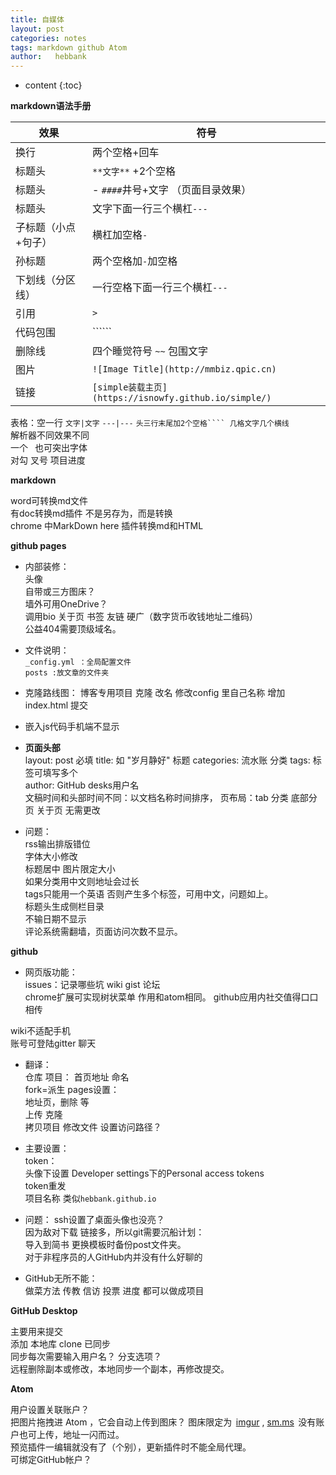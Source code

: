 ```yaml
---
title: 自媒体
layout: post
categories: notes
tags: markdown github Atom
author:   hebbank
---
```


* content
{:toc}


**markdown语法手册**  

效果|符号  
---|---   
换行|两个空格+回车   
标题头|``**文字**``   +2个空格
标题头| - ``####``井号+文字  （页面目录效果）
标题头|文字下面一行三个横杠``---``  
子标题（小点+句子）|横杠加空格`` - ``    
孙标题|两个空格加``-``加空格  
下划线（分区线）|一行空格下面一行三个横杠``---``   
引用 |``>``  
代码包围| ``````    
删除线|四个睡觉符号  ``~~``  包围文字  
图片|``![Image Title](http://mmbiz.qpic.cn)  ``   
链接|``[simple装载主页](https://isnowfy.github.io/simple/) ``   




表格：空一行  ``文字|文字`` ``---|---`` ``头三行末尾加2个空格```` 几格文字几个横线``    
解析器不同效果不同  
一个` ` 也可突出字体   
对勾 叉号  项目进度  

**markdown**  

word可转换md文件  
有doc转换md插件 不是另存为，而是转换   
chrome 中MarkDown here 插件转换md和HTML  

**github pages**   
- 内部装修：  
头像   
自带或三方图床？    
墙外可用OneDrive？   
调用bio 关于页 书签 友链 硬广（数字货币收钱地址二维码）  
公益404需要顶级域名。    

- 文件说明：   
``_config.yml ：全局配置文件``   
``posts :放文章的文件夹``    
- 克隆路线图：
博客专用项目 克隆 改名 修改config 里自己名称 增加index.html 提交   
- 嵌入js代码手机端不显示  
- **页面头部**   
layout: post 必填
title: 如 "岁月静好"  标题
categories: 流水账  分类
tags: 标签可填写多个  
author:  GitHub desks用户名   
文稿时间和头部时间不同：以文档名称时间排序，
页布局：tab 分类 底部分页 关于页 无需更改   

- 问题：  
rss输出排版错位  
字体大小修改  
标题居中  图片限定大小  
如果分类用中文则地址会过长  
tags只能用一个英语  否则产生多个标签，可用中文，问题如上。    
标题头生成侧栏目录   
不输日期不显示  
评论系统需翻墙，页面访问次数不显示。  

**github**   

- 网页版功能：  
issues：记录哪些坑  wiki gist 论坛  
chrome扩展可实现树状菜单 作用和atom相同。
github应用内社交值得口口相传    

wiki不适配手机    
账号可登陆gitter 聊天  
- 翻译：  
仓库  项目： 首页地址 命名    
fork=派生
pages设置：  
地址页，删除 等  
上传  克隆  
拷贝项目 修改文件 设置访问路径？  


- 主要设置：  
token：  
头像下设置  Developer settings下的Personal access tokens   
token重发   
项目名称 类似`hebbank.github.io`  

- 问题：
   ssh设置了桌面头像也没亮？  
   因为敌对下载 链接多，所以git需要沉船计划：  
   导入到简书
  更换模板时备份post文件夹。  
对于非程序员的人GitHub内并没有什么好聊的

- GitHub无所不能：   
做菜方法 传教 信访 投票 进度 都可以做成项目  

**GitHub Desktop**    

主要用来提交   
添加 本地库 clone 已同步   
同步每次需要输入用户名？
分支选项？   
远程删除副本或修改，本地同步一个副本，再修改提交。  

**Atom**   

用户设置关联账户？   
把图片拖拽进 Atom ，它会自动上传到图床？
图床限定为 
[imgur](https://imgur.com) , [sm.ms](https://sm.ms)
 没有账户也可上传，地址一闪而过。    
预览插件一编辑就没有了（个别），更新插件时不能全局代理。     
可绑定GitHub帐户？  
